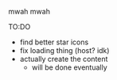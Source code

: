 mwah mwah


TO:DO
* find better star icons
* fix loading thing (host? idk)
* actually create the content
  * will be done eventually
